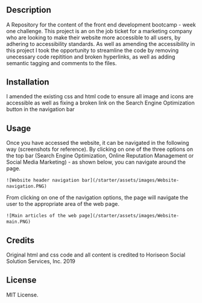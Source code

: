 # <Week-one-challenge>

## Description

A Repository for the content of the front end development bootcamp - week one challenge. This project is an on the job ticket for a marketing company who are looking to make their website more accessible to all users, by adhering to accessibility standards. As well as amending the accessibility in this project I took the opportunity to streamline the code by removing unecessary code repitition and broken hyperlinks, as well as adding semantic tagging and comments to the files.


## Installation

I amended the existing css and html code to ensure all image and icons are accessible as well as fixing a broken link on the Search Engine Optimization button in the navigation bar

## Usage

Once you have accessed the website, it can be navigated in the following way (screenshots for reference). By clicking on one of the three options on the top bar (Search Engine Optimization, Online Reputation Management or Social Media Marketing) - as shown below, you can navigate around the page.


    ![Website header navigation bar](/starter/assets/images/Website-navigation.PNG)


From clicking on one of the navigation options, the page will navigate the user to the appropriate area of the web page.

    ![Main articles of the web page](/starter/assets/images/Website-main.PNG)

## Credits

Original html and css code and all content is credited to Horiseon Social Solution Services, Inc. 2019

## License

MIT License.
